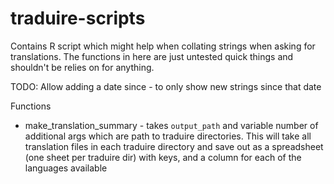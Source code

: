 # traduire-scripts

Contains R script which might help when collating strings when asking for translations. The functions in here are just untested quick things and shouldn't be relies on for anything.

TODO: Allow adding a date since - to only show new strings since that date

Functions
* make_translation_summary - takes `output_path` and variable number of additional args which are path to traduire directories. This will take all translation files in each traduire directory and save out as a spreadsheet (one sheet per traduire dir) with keys, and a column for each of the languages available
